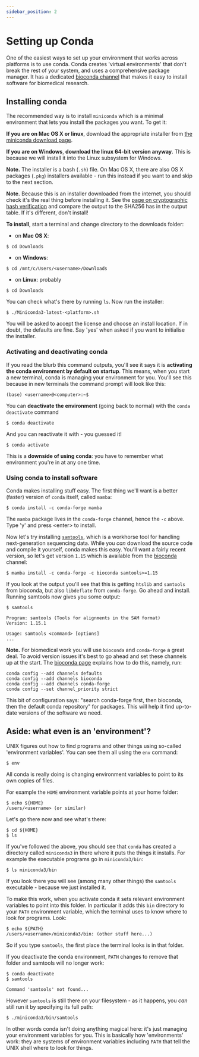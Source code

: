 ```yaml
---
sidebar_position: 2
---
```


# Setting up Conda

One of the easiest ways to set up your environment that works across platforms is to use conda.
Conda creates 'virtual environments' that don't break the rest of your system, and uses a
comprehensive package manager. It has a dedicated [bioconda channel](https://bioconda.github.io)
that makes it easy to install software for biomedical research.

## Installing conda

The recommended way is to install `miniconda` which is a minimal environment that lets you install
the packages you want.  To get it: 

**If you are on Mac OS X or linux**, download the appropriate installer from
[the miniconda download page](https://docs.conda.io/en/latest/miniconda.html).

**If you are on Windows**, **download the linux 64-bit version anyway**. This is because we will
install it into the Linux subsystem for Windows.

**Note.** The installer is a bash (`.sh`) file. On Mac OS X, there are also OS X packages (`.pkg`)
installers available - run this instead if you want to and skip to the next section.

**Note.** Because this is an installer downloaded from the internet, you should check it's
the real thing before installing it. See the
[page on cryptographic hash verification](https://conda.io/projects/conda/en/latest/user-guide/install/download.html#cryptographic-hash-verification)
and compare the output to the SHA256 has in the output table. If it's
different, don't install!

**To install**, start a terminal and change directory to the downloads folder:

* on **Mac OS X**:
```
$ cd Downloads
```
* on **Windows**:
```
$ cd /mnt/c/Users/<username>/Downloads
```
* on **Linux**: probably
```
$ cd Downloads
```

You can check what's there by running `ls`.  Now run the installer:
```
$ ./Miniconda3-latest-<platform>.sh
```

You will be asked to accept the license and choose an install location. If in doubt, the defaults
are fine.  Say 'yes' when asked if you want to initialise the installer.

### Activating and deactivating conda

If you read the blurb this command outputs, you'll see it says it is **activating the
conda environment by default on startup**. This means, when you start a new terminal, conda is
managing your environment for you.  You'll see this because in new terminals the command prompt will look like this:
```
(base) <username>@<computer>:~$
```

You can **deactivate the environment** (going back to normal) with the `conda deactivate` command
```
$ conda deactivate
```

And you can reactivate it with - you guessed it!
```
$ conda activate
```

This is a **downside of using conda**: you have to remember what environment you're in at any one
time.

### Using conda to install software

Conda makes installing stuff easy. The first thing we'll want is a better (faster) version of `conda`
itself, called `mamba`:

```
$ conda install -c conda-forge mamba
```

The `mamba` package lives in the `conda-forge` channel, hence the `-c` above.  Type 'y' and press &lt;enter&gt; to install.

Now let's try installing [`samtools`](samtools.github.io), which is a workhorse tool for handling
next-generation sequencing data. While you *can* download the source code and compile it yourself,
conda makes this easy. You'll want a fairly recent version, so let's get version `1.15` which is
available from the [bioconda](https://bioconda.github.io) channel:

```
$ mamba install -c conda-forge -c bioconda samtools>=1.15
```

If you look at the output you'll see that this is getting `htslib` and `samtools` from bioconda,
but also `libdeflate` from `conda-forge`. Go ahead and install. Running samtools now gives you some
output:

```
$ samtools

Program: samtools (Tools for alignments in the SAM format)
Version: 1.15.1

Usage: samtools <command> [options]
...
```

**Note.** For biomedical work you will use `bioconda` and `conda-forge` a great deal. To avoid version issues it's
best to go ahead and set these channels up at the start.  The [bioconda page](https://bioconda.github.io) explains how to do this, namely, run:
```
conda config --add channels defaults
conda config --add channels bioconda
conda config --add channels conda-forge
conda config --set channel_priority strict
```

This bit of configuration says: "search conda-forge first, then bioconda, then the default conda
repository" for packages.  This will help it find up-to-date versions of the software we need.

## Aside: what even is an 'environment'?

UNIX figures out how to find programs and other things using so-called 'environment variables'. You
can see them all using the `env` command:
```
$ env
```

All conda is really doing is changing environment variables to point to its own copies of files.

For example the `HOME` environment variable points at your home folder:
```
$ echo ${HOME}
/users/<username> (or similar)
```

Let's go there now and see what's there:
```  
$ cd ${HOME}
$ ls
```

If you've followed the above, you should see that `conda` has created a directory called `miniconda3`
in there where it puts the things it installs. For example the executable programs go in `miniconda3/bin`:

```
$ ls miniconda3/bin
```

If you look there you will see (among many other things) the `samtools` executable - because we just installed it.

To make this work, when you activate conda it sets relevant environment variables to point into
this folder. In particular it adds this `bin` directory to your `PATH` environment variable, which the
terminal uses to know where to look for programs. Look:

```
$ echo ${PATH}
/users/<username>/miniconda3/bin: (other stuff here...)
```

So if you type `samtools`, the first place the terminal looks is in that folder.

If you deactivate the conda environment, `PATH` changes to remove that folder and samtools will no longer work:
```
$ conda deactivate
$ samtools

Command 'samtools' not found...
```

However `samtools` is still there on your filesystem - as it happens, you *can* still run it by
specifying its full path:

```
$ ./miniconda3/bin/samtools
```

In other words conda isn't doing anything magical here: it's just managing your environment
variables for you. This is basically how 'environments' work: they are systems of environment
variables including `PATH` that tell the UNIX shell where to look for things.

